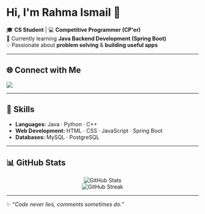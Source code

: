 # Hi, I'm Rahma Ismail 👋

🎓 **CS Student** | 💻 **Competitive Programmer (CP'er)**  
🌱 Currently learning **Java Backend Development (Spring Boot)**  
💡 Passionate about **problem solving** & **building useful apps**  

---

## 🌐 Connect with Me
<p align="left">
  <a href="https://www.linkedin.com/in/rahma-ismail-629250254" target="_blank">
    <img src="https://img.shields.io/badge/LinkedIn-%230077B5.svg?style=for-the-badge&logo=linkedin&logoColor=white" />
  </a>
</p>

---

## 🚀 Skills
- **Languages:** Java · Python · C++  
- **Web Development:** HTML · CSS · JavaScript · Spring Boot  
- **Databases:** MySQL · PostgreSQL  

---

## 📊 GitHub Stats
<p align="center">
  <img src="https://github-readme-stats.vercel.app/api?username=RahmaIsmail&show_icons=true&theme=tokyonight" alt="GitHub Stats" />
  <br/>
  <img src="https://github-readme-streak-stats.herokuapp.com/?user=RahmaIsmail&theme=tokyonight" alt="GitHub Streak" />
</p>

---

✨ *“Code never lies, comments sometimes do.”*
